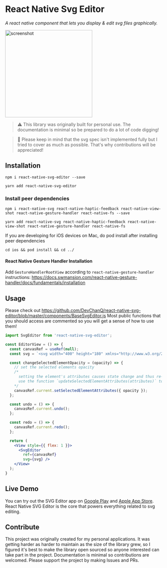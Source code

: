 # React Native Svg Editor

*A react native component that lets you display & edit svg files graphically.*

<img src="/screenshots/1.gif" alt="screenshot" style="width: 280px;" />

> :warning: This library was originally built for personal use. The documentation is minimal so be prepared to do a lot of code digging!

> :construction: Please keep in mind that the svg spec isn't implemented fully but I tried to cover as much as possible. That's why contributions will be appreciated!

## Installation
```
npm i react-native-svg-editor --save
```

```
yarn add react-native-svg-editor
```

### Install peer dependencies

```
npm i react-native-svg react-native-haptic-feedback react-native-view-shot react-native-gesture-handler react-native-fs --save
```

```
yarn add react-native-svg react-native-haptic-feedback react-native-view-shot react-native-gesture-handler react-native-fs
```

If you are developing for iOS devices on Mac, do pod install after installing peer dependencies

```
cd ios && pod install && cd ../
```

#### React Native Gesture Handler Installation

Add `GestureHandlerRootView` according to `react-native-gesture-handler` instructions:
https://docs.swmansion.com/react-native-gesture-handler/docs/fundamentals/installation

## Usage

Please check out https://github.com/DevChanQ/react-native-svg-editor/blob/master/components/BaseSvgEditor.js  Most public functions that you should access are commented so you will get a sense of how to use them!

~~~ jsx
import SvgEditor from 'react-native-svg-editor';

const EditorView = () => {
  const canvasRef = useRef(null);
  const svg = `<svg width="400" height="180" xmlns="http://www.w3.org/2000/svg"><rect x="50" y="20" rx="20" ry="20" width="150" height="150" style="fill:red;stroke:black;stroke-width:5;opacity:0.5" /></svg>`

  const changeSelectedElementOpacity = (opacity) => {
    // set the selected elements opacity
    /*
      setting the element's attributes causes state change and thus re-renders the whole svg tree.
      use the function `updateSelectedElementAttributes(attributes)` to update the element's internal attributes
    */
    canvasRef.current.setSelectedElementAttributes({ opacity });
  };

  const undo = () => {
    canvasRef.current.undo();
  };

  const redo = () => {
    canvasRef.current.redo();
  };

  return (
    <View style={{ flex: 1 }}>
      <SvgEditor
        ref={canvasRef}
        svg={svg} />
    </View>
  );
}
~~~

## Live Demo

You can try out the SVG Editor app on [Google Play](https://play.google.com/store/apps/details?id=com.thumbnaillab) and [Apple App Store](https://apps.apple.com/us/app/svg-editor-graphic-ui-design/id1624759841). React Native SVG Editor is the core that powers everything related to svg editing.

## Contribute

This project was originally created for my personal applications. It was getting harder as harder to maintain as the size of the library grew, so I figured it's best to make the library open sourced so anyone interested can take part in the project. Documentation is minimal so contributions are welcomed. Please support the project by making Issues and PRs.